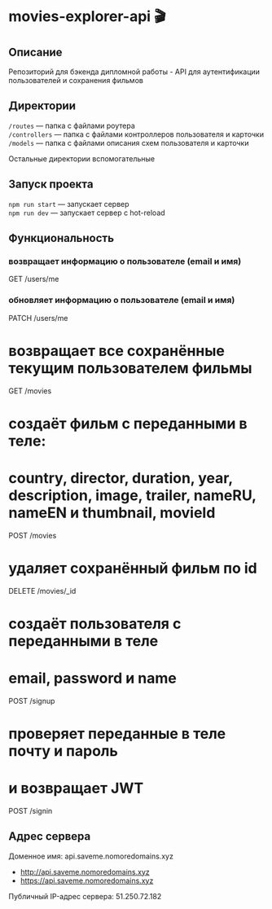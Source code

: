 # movies-explorer-api 🎬

## Описание

Репозиторий для бэкенда дипломной работы - API для аутентификации пользователей и сохранения фильмов

## Директории

`/routes` — папка с файлами роутера  
`/controllers` — папка с файлами контроллеров пользователя и карточки   
`/models` — папка с файлами описания схем пользователя и карточки 

Остальные директории вспомогательные

## Запуск проекта

`npm run start` — запускает сервер   
`npm run dev` — запускает сервер с hot-reload

## Функциональность

### возвращает информацию о пользователе (email и имя)
GET /users/me

### обновляет информацию о пользователе (email и имя)
PATCH /users/me

# возвращает все сохранённые текущим  пользователем фильмы
GET /movies

# создаёт фильм с переданными в теле:
# country, director, duration, year, description, image, trailer, nameRU, nameEN и thumbnail, movieId
POST /movies

# удаляет сохранённый фильм по id
DELETE /movies/_id

# создаёт пользователя с переданными в теле
# email, password и name
POST /signup

# проверяет переданные в теле почту и пароль
# и возвращает JWT
POST /signin

## Адрес сервера

Доменное имя: api.saveme.nomoredomains.xyz

* http://api.saveme.nomoredomains.xyz
* https://api.saveme.nomoredomains.xyz

Публичный IP-адрес сервера: 51.250.72.182
